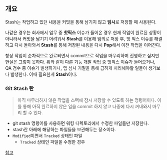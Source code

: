 ## 개요

Stash는 작업하고 있던 내용을 커밋을 통해 남기지 않고 **임시**로 저장할 때 사용된다.

나같은 경우는 회사에서 업무 중 **핫픽스** 이슈가 들어온 경우 현재 작업이 완료된 상황이 아니라서 커밋을 남기기 어려워서 **Stash**를 이용해
임의로 저장 후, 핫 픽스 이슈를 해결하고 다시 돌아와서 **Stash**를 통해 저장된 내용을 다시 **Pop**해서 이전 작업을 이어간다.

항상 작업이 순차적으로 완료되면서 commit으로 작업을 마무리하며 진행하고 싶지만 현실은 그렇지 못하다.
위와 같이 다른 기능 개발 작업 중 핫픽스 이슈가 들어오거나, QA 검수 중 이슈가 발생하거나, 앱 심사 거절을 통해 급하게 처리해야할 일들이
생가보다 발생한다. 이때 필요한게 **Stash**이다.

### Git Stash 란
> 아직 마무리하지 않은 작업을 스택에 잠시 저장할 수 있도록 하는 명령어이다. 
> 이를 통해 아직 완료하지 않은 일을 commit 하지 않고 나중에 다시 꺼내와서 마무리 할 수 있다.

- git stash 명령어를 사용하면 워킹 디렉토리에서 수정한 파일들만 저장한다.
- stash란 아래에 해당하는 파일들을 보관해두는 장소이다.
 - `Modified`이면서 `Tracked` 상태인 파일
    - `Tracked` 상태인 파일을 수정한 경우



[참고](https://gmlwjd9405.github.io/2018/05/18/git-stash.html)
